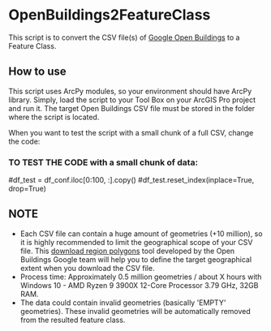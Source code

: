 # OpenBuildings2FeatureClass
This script is to convert the CSV file(s) of [Google Open Buildings](https://sites.research.google/open-buildings/) to a Feature Class.

## How to use
This script uses ArcPy modules, so your environment should have ArcPy library. Simply, load the script to your Tool Box on your ArcGIS Pro project and run it. The target Open Buildings CSV file must be stored in the folder where the script is located.

When you want to test the script with a small chunk of a full CSV, change the code:
### TO TEST THE CODE with a small chunk of data:
#df_test = df_conf.iloc[0:100, :].copy()
#df_test.reset_index(inplace=True, drop=True)

## NOTE

* Each CSV file can contain a huge amount of geometries (+10 million), so it is highly recommended to limit the geographical scope of your CSV file. This [download region polygons](https://colab.research.google.com/github/google-research/google-research/blob/master/building_detection/open_buildings_download_region_polygons.ipynb#scrollTo=fwxfj3B1qUWu) tool developed by the Open Buildings Google team will help you to define the target geographical extent when you download the CSV file.
* Process time: Approximately 0.5 million geometries / about X hours with Windows 10 - AMD Ryzen 9 3900X 12-Core Processor 3.79 GHz, 32GB RAM.
* The data could contain invalid geometries (basically 'EMPTY' geometries). These invalid geometries will be automatically removed from the resulted feature class.
